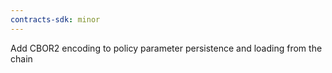 ```yaml
---
contracts-sdk: minor
---
```


Add CBOR2 encoding to policy parameter persistence and loading from the chain
